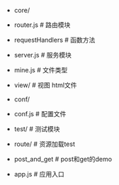 - core/
 - router.js # 路由模块
 - requestHandlers # 函数方法
 - server.js # 服务模块
 - mine.js # 文件类型

- view/ # 视图 html文件

- conf/
 - conf.js # 配置文件

- test/ # 测试模块
 - route/ # 资源加载test
 - post_and_get # post和get的demo

- app.js # 应用入口
